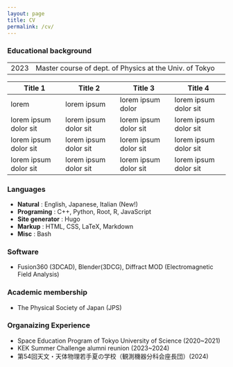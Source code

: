 ```yaml
---
layout: page
title: CV
permalink: /cv/
---
```


### Educational background

|      |                                                         |     |
| ---- | ------------------------------------------------------- | --- |
| 2023 | Master course of dept. of Physics at the Univ. of Tokyo |     |

Title 1               | Title 2               | Title 3               | Title 4
--------------------- | --------------------- | --------------------- | ---------------------
lorem                 | lorem ipsum           | lorem ipsum dolor     | lorem ipsum dolor sit
lorem ipsum dolor sit | lorem ipsum dolor sit | lorem ipsum dolor sit | lorem ipsum dolor sit
lorem ipsum dolor sit | lorem ipsum dolor sit | lorem ipsum dolor sit | lorem ipsum dolor sit
lorem ipsum dolor sit | lorem ipsum dolor sit | lorem ipsum dolor sit | lorem ipsum dolor sit

### Languages
- **Natural** : English, Japanese, Italian (New!)
- **Programing** : C++, Python, Root, R, JavaScript
- **Site generator** : Hugo
- **Markup** : HTML, CSS, LaTeX, Markdown
- **Misc** : Bash

### Software
- Fusion360 (3DCAD), Blender(3DCG), Diffract MOD (Electromagnetic Field Analysis)

### Academic membership
- The Physical Society of Japan (JPS)

### Organaizing Experience
- Space Education Program of Tokyo University of Science (2020~2021)
- KEK Summer Challenge alumni reunion (2023~2024)
- 第54回天文・天体物理若手夏の学校（観測機器分科会座長団）(2024)